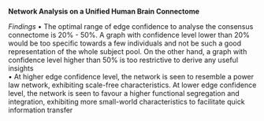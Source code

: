 **Network Analysis on a Unified Human Brain Connectome**<br/>

*Findings*
•	The optimal range of edge confidence to analyse the consensus connectome is 20% - 50%. A graph with confidence level lower than 20% would be too specific towards a few individuals and not be such a good representation of the whole subject pool. On the other hand, a graph with confidence level higher than 50% is too restrictive to derive any useful insights<br/>
•	At higher edge confidence level, the network is seen to resemble a power law network, exhibiting scale-free characteristics. At lower edge confidence level, the network is seen to favour a higher functional segregation and integration, exhibiting more small-world characteristics to facilitate quick information transfer
